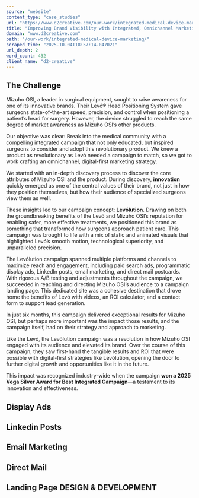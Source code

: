 ```yaml
---
source: "website"
content_type: "case_studies"
url: "https://www.d2creative.com/our-work/integrated-medical-device-marketing/"
title: "Improving Brand Visibility with Integrated, Omnichannel Marketing"
domain: "www.d2creative.com"
path: "/our-work/integrated-medical-device-marketing/"
scraped_time: "2025-10-04T18:57:14.047021"
url_depth: 2
word_count: 432
client_name: "d2-creative"
---
```


## The Challenge

Mizuho OSI, a leader in surgical equipment, sought to raise awareness for one of its innovative brands. Their Levó® Head Positioning System gave surgeons state-of-the-art speed, precision, and control when positioning a patient’s head for surgery. However, the device struggled to reach the same degree of market awareness as Mizuho OSI’s other products.

Our objective was clear: Break into the medical community with a compelling integrated campaign that not only educated, but inspired surgeons to consider and adopt this revolutionary product. We knew a product as revolutionary as Levó needed a campaign to match, so we got to work crafting an omnichannel, digital-first marketing strategy.

We started with an in-depth discovery process to discover the core attributes of Mizuho OSI and the product. During discovery, **innovation** quickly emerged as one of the central values of their brand, not just in how they position themselves, but how their audience of specialized surgeons view them as well.

These insights led to our campaign concept: **Levólution**. Drawing on both the groundbreaking benefits of the Levó and Mizuho OSI’s reputation for enabling safer, more effective treatments, we positioned this brand as something that transformed how surgeons approach patient care. This campaign was brought to life with a mix of static and animated visuals that highlighted Levó’s smooth motion, technological superiority, and unparalleled precision.

The Levólution campaign spanned multiple platforms and channels to maximize reach and engagement, including paid search ads, programmatic display ads, LinkedIn posts, email marketing, and direct mail postcards. With rigorous A/B testing and adjustments throughout the campaign, we succeeded in reaching and directing Mizuho OSI’s audience to a campaign landing page. This dedicated site was a cohesive destination that drove home the benefits of Levó with videos, an ROI calculator, and a contact form to support lead generation.

In just six months, this campaign delivered exceptional results for Mizuho OSI, but perhaps more important was the impact those results, and the campaign itself, had on their strategy and approach to marketing.

Like the Levó, the Levólution campaign was a revolution in how Mizuho OSI engaged with its audience and elevated its brand. Over the course of this campaign, they saw first-hand the tangible results and ROI that were possible with digital-first strategies like Levólution, opening the door to further digital growth and opportunities like it in the future.

This impact was recognized industry-wide when the campaign **won a 2025 Vega Silver Award for Best Integrated Campaign**—a testament to its innovation and effectiveness.

## Display Ads

## Linkedin Posts

## Email Marketing

## Direct Mail

## Landing Page DESIGN & DEVELOPMENT